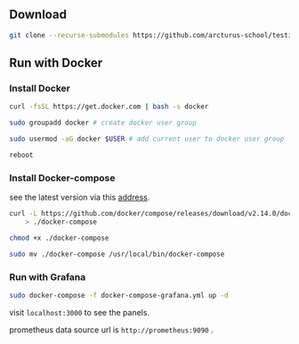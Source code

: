 ## Download

```sh
git clone --recurse-submodules https://github.com/arcturus-school/testing.git
```

## Run with Docker

### Install Docker

```sh
curl -fsSL https://get.docker.com | bash -s docker
```

```sh
sudo groupadd docker # create docker user group
```

```sh
sudo usermod -aG docker $USER # add current user to docker user group
```

```sh
reboot
```

### Install Docker-compose

see the latest version via this [address](https://github.com/docker/compose/releases).

```sh
curl -L https://github.com/docker/compose/releases/download/v2.14.0/docker-compose-linux-`uname -m` \
    > ./docker-compose
```

```sh
chmod +x ./docker-compose
```

```sh
sudo mv ./docker-compose /usr/local/bin/docker-compose
```

### Run with Grafana

```sh
sudo docker-compose -f docker-compose-grafana.yml up -d
```

visit `localhost:3000` to see the panels.

prometheus data source url is `http://prometheus:9090` .



